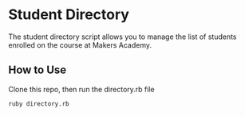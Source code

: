 Student Directory
=================

The student directory script allows you to manage the list of students enrolled on the course at Makers Academy.

How to Use
----------

Clone this repo, then run the directory.rb file

```shell
ruby directory.rb
```
